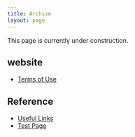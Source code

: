 ```yaml
---
title: Archive
layout: page
---
```


This page is currently under construction.

## website ##

- [Terms of Use](https://martbetz.github.io/terms-of-use.html) 

## Reference ##

- [Useful Links](https://martbetz.github.io/links.html)
- [Test Page](https://martbetz.github.io/test.html)
